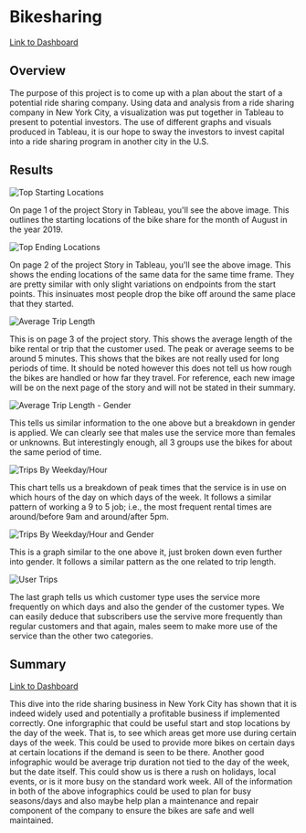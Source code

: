 # Bikesharing

[Link to Dashboard](https://public.tableau.com/app/profile/william.richardson1787/viz/ProjectCitiBike/CitiBikeStory?publish=yes)

## Overview

The purpose of this project is to come up with a plan about the start of a potential ride sharing company.  Using data and analysis from a ride sharing company in New York City, a visualization was put together in Tableau to present to potential investors.  The use of different graphs and visuals produced in Tableau, it is our hope to sway the investors to invest capital into a ride sharing program in another city in the U.S.  

## Results

![Top Starting Locations](https://github.com/wprich/Bikesharing/blob/main/Images/Top_Starting_Locations.png)

On page 1 of the project Story in Tableau, you'll see the above image.  This outlines the starting locations of the bike share for the month of August in the year 2019.  

![Top Ending Locations](https://github.com/wprich/Bikesharing/blob/main/Images/Top_Ending_Locations.png)

On page 2 of the project Story in Tableau, you'll see the above image.  This shows the ending locations of the same data for the same time frame.  They are pretty similar with only slight variations on endpoints from the start points.  This insinuates most people drop the bike off around the same place that they started.  

![Average Trip Length](https://github.com/wprich/Bikesharing/blob/main/Images/Average_Trip_Length.png)

This is on page 3 of the project story.  This shows the average length of the bike rental or trip that the customer used.  The peak or average seems to be around 5 minutes.  This shows that the bikes are not really used for long periods of time.  It should be noted however this does not tell us how rough the bikes are handled or how far they travel.
For reference, each new image will be on the next page of the story and will not be stated in their summary.

![Average Trip Length - Gender](https://github.com/wprich/Bikesharing/blob/main/Images/Average_Trip_Length_Gender.png)

This tells us similar information to the one above but a breakdown in gender is applied.  We can clearly see that males use the service more than females or unknowns.  But interestingly enough, all 3 groups use the bikes for about the same period of time.

![Trips By Weekday/Hour](https://github.com/wprich/Bikesharing/blob/main/Images/Trips_Weekday_Hour.png)

This chart tells us a breakdown of peak times that the service is in use on which hours of the day on which days of the week.  It follows a similar pattern of working a 9 to 5 job; i.e., the most frequent rental times are around/before 9am and around/after 5pm.

![Trips By Weekday/Hour and Gender](https://github.com/wprich/Bikesharing/blob/main/Images/Trips_Weekday_Hour_Gender.png)

This is a graph similar to the one above it, just broken down even further into gender.  It follows a similar pattern as the one related to trip length.

![User Trips](https://github.com/wprich/Bikesharing/blob/main/Images/User_Trips.png)

The last graph tells us which customer type uses the service more frequently on which days and also the gender of the customer types.  We can easily deduce that subscribers use the servive more frequently than regular customers and that again, males seem to make more use of the service than the other two categories.


## Summary
[Link to Dashboard](https://public.tableau.com/app/profile/william.richardson1787/viz/ProjectCitiBike/CitiBikeStory?publish=yes)

This dive into the ride sharing business in New York City has shown that it is indeed widely used and potentially a profitable business if implemented correctly.  One inforgraphic that could be useful start and stop locations by the day of the week.  That is, to see which areas get more use during certain days of the week.  This could be used to provide more bikes on certain days at certain locations if the demand is seen to be there.  Another good infographic would be average trip duration not tied to the day of the week, but the date itself.  This could show us is there a rush on holidays, local events, or is it more busy on the standard work week.  All of the information in both of the above infographics could be used to plan for busy seasons/days and also maybe help plan a maintenance and repair component of the company to ensure the bikes are safe and well maintained.
